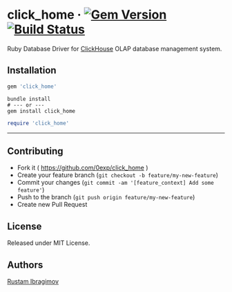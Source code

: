 # click_home &middot; [![Gem Version](https://badge.fury.io/rb/click_home.svg)](https://badge.fury.io/rb/click_home) [![Build Status](https://travis-ci.org/0exp/click_home.svg?branch=master)](https://travis-ci.org/0exp/click_home)

Ruby Database Driver for [ClickHouse](https://clickhouse.tech/) OLAP database management system.

## Installation

```ruby
gem 'click_home'
```

```shell
bundle install
# --- or ---
gem install click_home
```

```ruby
require 'click_home'
```

---

## Contributing

- Fork it ( https://github.com/0exp/click_home )
- Create your feature branch (`git checkout -b feature/my-new-feature`)
- Commit your changes (`git commit -am '[feature_context] Add some feature'`)
- Push to the branch (`git push origin feature/my-new-feature`)
- Create new Pull Request

## License

Released under MIT License.

## Authors

[Rustam Ibragimov](https://github.com/0exp)
